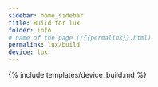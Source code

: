 ```yaml
---
sidebar: home_sidebar
title: Build for lux
folder: info
# name of the page (/{{permalink}}.html)
permalink: lux/build
device: lux
---
```

{% include templates/device_build.md %}
